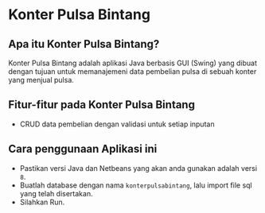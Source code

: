 # Konter Pulsa Bintang

## Apa itu Konter Pulsa Bintang?
Konter Pulsa Bintang adalah aplikasi Java berbasis GUI (Swing) yang dibuat dengan tujuan untuk memanajemeni data pembelian pulsa di sebuah konter yang menjual pulsa.

## Fitur-fitur pada Konter Pulsa Bintang
- CRUD data pembelian dengan validasi untuk setiap inputan

## Cara penggunaan Aplikasi ini
- Pastikan versi Java dan Netbeans yang akan anda gunakan adalah versi `8`.
- Buatlah database dengan nama `konterpulsabintang`, lalu import file sql yang telah disertakan.
- Silahkan Run.
